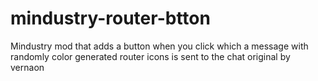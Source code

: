 # mindustry-router-btton
Mindustry mod that adds a button when you click which a message with randomly color generated router icons is sent to the chat
original by vernaon
